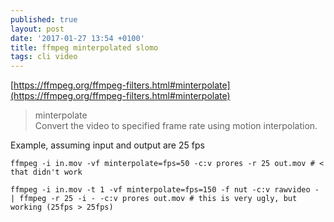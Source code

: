 ```yaml
---
published: true
layout: post
date: '2017-01-27 13:54 +0100'
title: ffmpeg minterpolated slomo
tags: cli video
---
```

[https://ffmpeg.org/ffmpeg-filters.html#minterpolate](https://ffmpeg.org/ffmpeg-filters.html#minterpolate)

> minterpolate  
> Convert the video to specified frame rate using motion interpolation.

Example, assuming input and output are 25 fps

    ffmpeg -i in.mov -vf minterpolate=fps=50 -c:v prores -r 25 out.mov # < that didn't work
    
    ffmpeg -i in.mov -t 1 -vf minterpolate=fps=150 -f nut -c:v rawvideo - | ffmpeg -r 25 -i - -c:v prores out.mov # this is very ugly, but working (25fps > 25fps)
